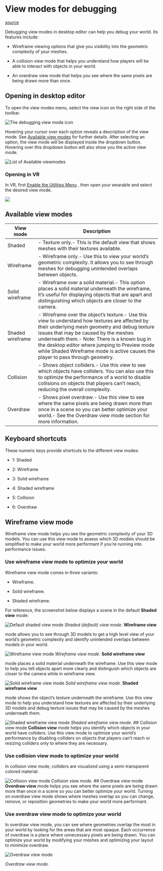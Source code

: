 # View modes for debugging

[source](https://developers.meta.com/horizon-worlds/learn/documentation/desktop-editor/getting-started/view-modes-for-debugging)

Debugging view modes in desktop editor can help you debug your world. Its features include:

*   Wireframe viewing options that give you visibility into the geometric complexity of your meshes.

*   A collision view mode that helps you understand how players will be able to interact with objects in your world.

*   An overdraw view mode that helps you see where the same pixels are being drawn more than once.

## Opening in desktop editor

To open the view modes menu, select the view icon on the right side of the toolbar.

![The debugging view mode icon](https://scontent.flba1-1.fna.fbcdn.net/v/t39.2365-6/485353085_677084098162878_564880857810169754_n.png?_nc_cat=108&ccb=1-7&_nc_sid=e280be&_nc_ohc=QYa4VcCrrqsQ7kNvwGq9TT2&_nc_oc=AdkXcEzz622ENcCSvZMYcbB2BJ2Ne4AxTKJEoB3N8-HV0v2acjWdN-XshIw-0bwbP0c&_nc_zt=14&_nc_ht=scontent.flba1-1.fna&_nc_gid=CiQBKVQo5CBRhCrixrVdYw&oh=00_AfSgs5Y0msIeAkI_h4A9ru2tGnnuuuYifBV1SvSVlY4KUg&oe=689BA26B)

Hovering your cursor over each option reveals a description of the view mode. See [Available view modes](/horizon-worlds/learn/documentation/view-modes-for-debugging#available-view-modes) for further details. After selecting an option, the view mode will be displayed inside the dropdown button. Hovering over this dropdown button will also show you the active view mode.

![List of Available viewmodes](https://scontent.flba1-1.fna.fbcdn.net/v/t39.2365-6/484836232_677084111496210_6923534349643550921_n.png?_nc_cat=104&ccb=1-7&_nc_sid=e280be&_nc_ohc=VNCUykw3zqoQ7kNvwF9wywS&_nc_oc=AdkpbM5K6Kcu1oyS8Or_0QYq-rJTdcUfvh2N_7c5mkOvbVvsXeVRz-Qp8muaGVWpBxI&_nc_zt=14&_nc_ht=scontent.flba1-1.fna&_nc_gid=CiQBKVQo5CBRhCrixrVdYw&oh=00_AfRw15nzus3hATCCNXyt3_JjGLApqwIGMwUECanO_mJiBg&oe=689B85D0)

### Opening in VR

In VR, first [Enable the Utilities Menu](/horizon-worlds/learn/documentation/performance-best-practices-and-tooling/performance-tools/enable-the-utilities-menu/) , then open your wearable and select the desired view mode.

![](https://scontent.oculuscdn.com/v/t64.5771-25/75348041_964519652195117_6384169750030954787_n.gif?_nc_cat=106&ccb=1-7&_nc_sid=e280be&_nc_ohc=pEPP9fp5kwYQ7kNvwFzDOmv&_nc_oc=Adkp64StfZQTMCOQOozGtbWDw7mDecSjWqLdcWq9lGJw_L_wInj_a07KrtIebPWLNJs&_nc_zt=3&_nc_ht=scontent.oculuscdn.com&oh=00_AfQg-_4PbFNaLomP59b8vZytBbW-PBnCR-Nv1pvxtmP8eg&oe=689B863A)

## Available view modes

| View mode | Description |
| --- | --- |
| Shaded | - Texture only.- This is the default view that shows meshes with their textures available. |
| Wireframe | - Wireframe only.- Use this to view your world’s geometric complexity. It allows you to see through meshes for debugging unintended overlaps between objects. |
| Solid wireframe | - Wireframe over a solid material.- This option places a solid material underneath the wireframe, it’s useful for displaying objects that are apart and distinguishing which objects are closer to the camera. |
| Shaded wireframe | - Wireframe over the object’s texture.- Use this view to understand how textures are affected by their underlying mesh geometry and debug texture issues that may be caused by the meshes underneath them.- Note: There is a known bug in the desktop editor where jumping to Preview mode while Shaded Wireframe mode is active causes the player to pass through geometry. |
| Collision | - Shows object colliders.- Use this view to see which objects have colliders. You can also use this to optimize the performance of a world to disable collisions on objects that players can’t reach, reducing the overall complexity. |
| Overdraw | - Shows pixel overdraw.- Use this view to see where the same pixels are being drawn more than once in a scene so you can better optimize your world.- See the Overdraw view mode section for more information. |

## Keyboard shortcuts

These numeric keys provide shortcuts to the different view modes:

*   1: Shaded

*   2: Wireframe

*   3: Solid wireframe

*   4: Shaded wireframe

*   5: Collision

*   6: Overdraw

## Wireframe view mode

Wireframe view mode helps you see the geometric complexity of your 3D models. You can use this view mode to assess which 3D models should be simplified to make your world more performant if you’re running into performance issues.

### Use wireframe view mode to optimize your world

Wireframe view mode comes in three variants:

*   Wireframe.

*   Solid wireframe.

*   Shaded wireframe.

For reference, the screenshot below displays a scene in the default **Shaded view** mode:

![Default shaded view mode](https://scontent.flba1-1.fna.fbcdn.net/v/t39.2365-6/484854812_677084104829544_7156692161690434146_n.png?_nc_cat=103&ccb=1-7&_nc_sid=e280be&_nc_ohc=PYU15aShhvQQ7kNvwGlrpUL&_nc_oc=AdmdOwBVPDNIxT9P9TIbZlSg-DBPIpSlXizoFh7TaH2dKpDwzsQ82WPsILqOYrJj4hg&_nc_zt=14&_nc_ht=scontent.flba1-1.fna&_nc_gid=CiQBKVQo5CBRhCrixrVdYw&oh=00_AfQi_avtpPWYchPLvjPvx2rDmce9yr4RwUfT51Pbu1t9EA&oe=689BBC22) *Shaded (default) view mode.* **Wireframe view**

 mode allows you to see through 3D models to get a high level view of your world’s geometric complexity and identify unintended overlaps between models in your world.

![Wireframe view mode](https://scontent.flba1-1.fna.fbcdn.net/v/t39.2365-6/485027199_677084101496211_3942768371206233632_n.png?_nc_cat=110&ccb=1-7&_nc_sid=e280be&_nc_ohc=Mdb1wCHS5cIQ7kNvwFnMui1&_nc_oc=AdmVvJleOEM2X7hmVWu3dtyyQ98keeIZgPTPx8A14APo06IvFUG_waJpltJ6VXwDaHU&_nc_zt=14&_nc_ht=scontent.flba1-1.fna&_nc_gid=CiQBKVQo5CBRhCrixrVdYw&oh=00_AfQkgorPstDrgGrPyYbXPv4G2cae5aH805OVu1j4ck8KQg&oe=689B959E) *Wireframe view mode.* **Solid wireframe view**

 mode places a solid material underneath the wireframe. Use this view mode to help you tell objects apart more clearly and distinguish which objects are closer to the camera while in wireframe view.

![Solid wireframe view mode](https://scontent.flba1-1.fna.fbcdn.net/v/t39.2365-6/484850704_677084091496212_497250801397507062_n.png?_nc_cat=104&ccb=1-7&_nc_sid=e280be&_nc_ohc=wm-wyizixh4Q7kNvwH6_BBS&_nc_oc=Adn4jvr8zvaiHxUsSZ2wybkUWG-3yH_P_Mcm9FEXbyYIrNz-CUyRSjKPJ4cVsGRx6aA&_nc_zt=14&_nc_ht=scontent.flba1-1.fna&_nc_gid=CiQBKVQo5CBRhCrixrVdYw&oh=00_AfTRtau1ireMP-TvN1JUeS3MQ05sGNaNnfeFLknZWWj-DQ&oe=689B9117) *Solid wireframe view mode.* **Shaded wireframe view**

 mode shows the object’s texture underneath the wireframe. Use this view mode to help you understand how textures are affected by their underlying 3D models and debug texture issues that may be caused by the meshes underneath them.

![Shaded wireframe view mode](https://scontent.flba1-1.fna.fbcdn.net/v/t39.2365-6/485768707_677084114829543_6632284219993419295_n.png?_nc_cat=111&ccb=1-7&_nc_sid=e280be&_nc_ohc=NMPrMwOAXCEQ7kNvwFri9Ok&_nc_oc=AdndpFaRxz6ksrfp-SioWgNGnNByRcy7Zf936kSg4fhOj7ShNbe5OQT9WCnJ3n0a19U&_nc_zt=14&_nc_ht=scontent.flba1-1.fna&_nc_gid=CiQBKVQo5CBRhCrixrVdYw&oh=00_AfRzfUAbRAL82143mFQpOB64Bf4EBhzSb0Jcbzhz9BrZnQ&oe=689BAADB) *Shaded wireframe view mode.* ## Collision view mode **Collision view** mode helps you identify which objects in your world have colliders. Use this view mode to optimize your world’s performance by disabling colliders on objects that players can’t reach or resizing colliders only to where they are necessary.

### Use collision view mode to optimize your world

In collision view mode, colliders are visualized using a semi-transparent colored material.

![Collision view mode](https://scontent.flba1-1.fna.fbcdn.net/v/t39.2365-6/484831925_677084094829545_4062895164199937649_n.png?_nc_cat=105&ccb=1-7&_nc_sid=e280be&_nc_ohc=lFRcve4LmxcQ7kNvwHCD2bg&_nc_oc=AdkFHeC9d_Xis75RbZsWoWx3p0EOdxdo5QI2LyMGOGNMP5RE9seW_KZH9qyL8xLFHYQ&_nc_zt=14&_nc_ht=scontent.flba1-1.fna&_nc_gid=CiQBKVQo5CBRhCrixrVdYw&oh=00_AfR9BK7ltHKDYE8Ybtpf7MHQ2UNVnUZ2G0fkhT1iwlRw6A&oe=689BB900) *Collision view mode.* ## Overdraw view mode **Overdraw view** mode helps you see where the same pixels are being drawn more than once in a scene so you can better optimize your world. Turning on overdraw view mode shows where meshes overlap so you can change, remove, or reposition geometries to make your world more performant.

### Use overdraw view mode to optimize your world

In overdraw view mode, you can see where geometries overlap the most in your world by looking for the areas that are most opaque. Each occurrence of overdraw is a place where unnecessary pixels are being drawn. You can optimize your world by modifying your meshes and optimizing your layout to minimize overdraw.

![Overdraw view mode](https://scontent.flba1-1.fna.fbcdn.net/v/t39.2365-6/484810609_677084108162877_6307321041192439066_n.png?_nc_cat=105&ccb=1-7&_nc_sid=e280be&_nc_ohc=36uMM4tygogQ7kNvwE0zzS3&_nc_oc=AdmlUmcv1pzoWwAU5F3Lm2RoLulKavT2ShOlf3WYWIh-ICh-4t3g__VfBtPbEp15rGQ&_nc_zt=14&_nc_ht=scontent.flba1-1.fna&_nc_gid=CiQBKVQo5CBRhCrixrVdYw&oh=00_AfQBY39K1xWKTdBwrZdpEulyWbKmdAqT6CtUFlZJSkGH8A&oe=689B900F)

*Overdraw view mode.*

 

 

 

 

 

 

 

 

 

 

 

 

 

 

 

 

 

 

 

 

 

 

 

 

 

 

 

 

 

 

 

 

 

 

 

 

 

 

 

 

 

 

 

 

 

 

 

 

 